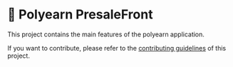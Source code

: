 # 🐷 Polyearn PresaleFront

This project contains the main features of the polyearn application.

If you want to contribute, please refer to the [contributing guidelines](./CONTRIBUTING.md) of this project.
